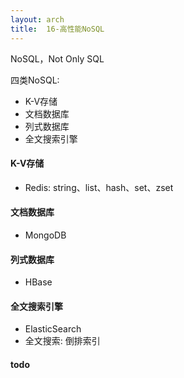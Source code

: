 ```yaml
---
layout: arch
title:  16-高性能NoSQL
---
```


NoSQL，Not Only SQL

四类NoSQL:

* K-V存储
* 文档数据库
* 列式数据库
* 全文搜索引擎

#### K-V存储

* Redis: string、list、hash、set、zset

#### 文档数据库

* MongoDB

#### 列式数据库

* HBase

#### 全文搜索引擎

* ElasticSearch
* 全文搜索: 倒排索引

#### todo
